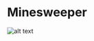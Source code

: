 # Minesweeper

![alt text][Minesweeper]

[Minesweeper]: https://github.com/Paraianu-Remus/paraianu-remus.github.io/assets/99686102/e0fb8993-29f5-445d-911f-97834b770791
